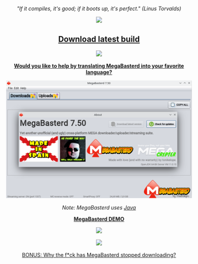 <p align="center"><i>"If it compiles, it's good; if it boots up, it's perfect." (Linus Torvalds)</i></p>
<p align="center"><a href="https://github.com/tonikelope/megabasterd/releases/latest" target="_blank"><img src="https://raw.githubusercontent.com/tonikelope/megabasterd/master/src/main/resources/images/mbasterd_logo_git.png"></a></p>
<h2 align="center"><a href="https://github.com/tonikelope/megabasterd/releases/latest" target="_blank"><b>Download latest build</b></a></h2>
<p align="center"><a href="https://github.com/tonikelope/megabasterd/releases/latest" target="_blank"><img src="https://raw.githubusercontent.com/tonikelope/megabasterd/master/src/main/resources/images/linux-mac-windows.png"></a></p>
<p align="center"><a href="https://github.com/tonikelope/megabasterd/issues/397"><b>Would you like to help by translating MegaBasterd into your favorite language?</b></a></p>

![Screnshot](/src/main/resources/images/mbasterd_screen.png)

<p align="center"><i>Note: MegaBasterd uses <a href="https://java.com" target="_blank">Java</a></i></p>

<p align="center"><a href="https://youtu.be/5TkBXT7osQI"><b>MegaBasterd DEMO</b></a></p>

<p align="center"><img src="https://raw.githubusercontent.com/tonikelope/megabasterd/master/src/main/resources/images/ethereum_toni.png"></p>

<p align="center"><img src="https://raw.githubusercontent.com/tonikelope/megabasterd/master/src/main/resources/images/apikey.png"></p>

<p align="center"><a href="https://github.com/tonikelope/megabasterd/issues/385">BONUS: Why the f*ck has MegaBasterd stopped downloading?</a></p>
